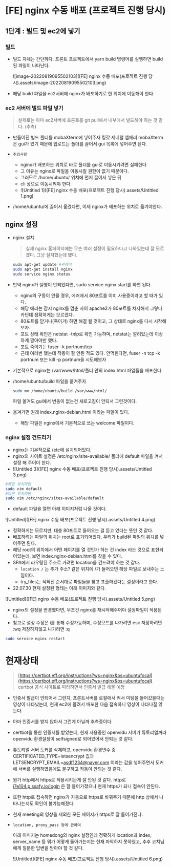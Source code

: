 # [FE] nginx 수동 배포 (프로젝트 진행 당시)

## 1단계 : 빌드 및 ec2에 넣기

### 빌드

- 빌드 자체는 간단하다.
  프론트 프로젝트에서 yarn build 명령어를 실행하면 build된 파일이 나타난다.

  ![image-20220819095502103]([FE] nginx 수동 배포(프로젝트 진행 당시).assets/image-20220819095502103.png)



- 해당 build 파일을 ec2서버에 nginx가 배포하기로 한 위치에 이동해야 한다.



### ec2 서버에 빌드 파일 넣기

> 실제로는 아마 ec2서버에 프론트를 git pull해서 내부에서 빌드해야 하는 것 같다. (추측)
- 만들어진 빌드 폴더를 mobaXterm에 넣어주자
킹갓 제네럴 엠페러 mobaXterm은 gui가 있기 때문에 업로드는 폴더를 끌어서 gui 목록에 넣어주면 된다.
- `주의사항`
    - nginx가 배포하는 위치로 바로 폴더를 gui로 이동시키려면 실패한다
    - 그 이유는 nginx로 파일을 이동시킬 권한이 없기 때문이다.
    - 그러므로 /home/ubuntu/ 위치에 먼저 끌어서 넣은 뒤
    - cli 상으로 이동시켜야 한다.
    - ![Untitled 1]([FE] nginx 수동 배포(프로젝트 진행 당시).assets/Untitled 1.png)

- /home/ubuntu/에 끌어서 옮겼다면, 이제 nginx가 배포하는 위치로 옮겨야한다.



## nginx 설정

- nginx 설치
  
    > 실제 nginx 홈페이지에는 무슨 여러 설정이 필요하다고 나와있는데 잘 모르겠다. 그냥 설치했는데 됐다.
    > 
    
    ```bash
    sudo apt-get update #관례적
    sudo apt-get install nginx
    sudo service nginx status
    ```
    
- 만약 nginx가 실행이 안되었다면,
  sudo service nginx start를 하면 된다.
  
    - nginx의 구동이 안될 경우, 에러에서 80포트를 이미 사용중이라고 할 때가 있다.
    - 해당 에러는 잠시 nginx를 멈춘 사이 apache2가 80포트를 차지해서 그렇다 카던데 정확하게는 모르겠다.
    - 80포트를 닫거나(죽이거) 하면 해결 될 것이고, 그 상태로 nginx를 다시 시작해보자.
    - 포트 상태 확인은 netstat -tnlp로 확인 가능하며, 
      netstat는 깔려있는데 이상하게 깔아야만 했다.
    - 포트 죽이기는 fuser -k portnum/tcp
    - 근데 여러번 했는데 작동이 잘 안된 적도 있다.
      안먹힌다면, fuser -n tcp -k portnum 또는 kill -p portnum을 시도해보자
- 기본적으로 nginx는 /var/www/html/폴더 안의 index.html 파일들을 배포한다.
- /home/ubuntu/build 파일을 옮겨주자
  
    ```bash
    sudo mv /home/ubuntu/build /var/www/html/
    ```
    
    파일 옮겨도 gui에서 변동이 없는건 새로고침이 안되서 그런것이다.
    
    
    
- 옮겨가면 원래 index.nginx-debian.html 이라는 파일이 있다.
    - 해당 파일은 nginx에서 기본적으로 쓰는 welcome 파일이다.
    
    

### nginx 설정 건드리기

- nginx는 기본적으로 /etc에 설치되어있다.
- nginx의 사이트 설정은
/etc/nginx/site-available/ 폴더에 default 파일을 켜서 설정 해 주어야 한다.
- ![Untitled 3]([FE] nginx 수동 배포(프로젝트 진행 당시).assets/Untitled 3.png)

```bash
#해당 위치라면
sudo vim default
#다른 위치라면
sudo vim /etc/nginx/sites-available/default
```

- default 파일을 열면 아래 이미지처럼 나올 것이다.

![Untitled]([FE] nginx 수동 배포(프로젝트 진행 당시).assets/Untitled 4.png)

- 정확하게는 모르지만, 대충 80포트로 들어오는 걸 듣고 있다는 뜻인 것 같다.
- 배포하려는 파일의 위치는 root로 표기되어있다.
우리가 build된 파일의 위치를 넣어주면 된다.
- 해당 root의 위치에서 어떤 페이지를 열 것인가 하는 건
index 라는 것으로 표현되어있는데, 보면 index.nginx-debian.html를 찾을 수 있다.
- SPA에서 라우팅된 주소로 가려면 location을 건드려야 하는 것 같다.
    - `location /` 는 추가 주소? 같은 위치에 /가 들어오면 해당 파일로 보내주는 느낌이다.
    - try_files는 적혀진 순서대로 파일들을 찾고 표출하겠다는 설정이라고 한다.
- 22.07.30 현재 설정된 형태는 아래 이미지와 같다.

![Untitled]([FE] nginx 수동 배포(프로젝트 진행 당시).assets/Untitled 5.png)

- nginx의 설정을 변경했다면, 무조건 nginx를 재시작해주어야 설정파일이 적용된다.
- 참고로 설정 수정은 i를 통해 수정가능하며, 수정모드를 나가려면 esc
저장하려면 :wq 저장하지않고 나가려면 :q

```bash
sudo service nginx restart
```



# 현재상태

> [https://certbot.eff.org/instructions?ws=nginx&os=ubuntufocal](https://certbot.eff.org/instructions?ws=nginx&os=ubuntufocal)
certbot 공식 사이트로 따라하면서 인증서 발급 해볼 예정
> 
- 인증서 발급이 안되어서 그런지, 프론트서버를 로컬에서 켜서 미팅을 들어갔을때는 영상이 나타났는데, 현재 ec2에 올려서 배포한 다음 접속하니 영상이 나타나질 않는다.
- 아마 인증서를 받지 않아서 그런게 아닐까 추측중이다.
- certbot을 통한 인증서를 받았는데, 현재 사용중인 openvidu 서버가 튜토리얼꺼라 openvidu 환경설정이 selfsigned로 되어있어서 안되는 것 같다.
- 튜토리얼 서버 도커를 삭제하고, openvidu 환경변수 중 CERTIFICATED_TYPE=letsencrypt 값과 LETSENCRYPT_EMAIL=asdf1234@naver.com 이라는 값을 넣어주면서 도커에 서버를 실행하였음에도 불구하고 작동이 안되는 것 같다.
- 뭔가 http에서 https로 적용시키는게 잘 안된 것 같다.
http로 [i7e104.p.ssafy.io/login](http://i7e104.p.ssafy.io/login) 은 잘 들어가졌으나 현재 https가 되니 접속이 안된다.
- 또한 http로 접속하면 nginx가 자동으로 https로 바꿔주기 때문에 http 상에서 나타나는지도 확인이 불가능해졌다.
- 현재 meeting의 영상을 제외한 모든 페이지가 https로 잘 들어가진다.

- `location, proxy_pass 등에 관하여`
  
    아래 이미지는 homedong의 nginx 설정인데 정확하게 location과 index, server_name 등 뭐가 어떻게 돌아가는지는 현재 파악하지 못하였고, 추후 코치님에게 질문한 답변을 받아야 할 것 같다.
    
    ![Untitled]([FE] nginx 수동 배포(프로젝트 진행 당시).assets/Untitled 6.png)
